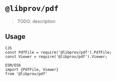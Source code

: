 # `@libprov/pdf`

> TODO: description

## Usage

```
CJS
const PdfFile = require('@libprov/pdf').PdfFile;
const Viewer = require('@libprov/pdf').Viewer;

ESM/ES6
import {PdfFile, Viewer}
from '@libprov/pdf'
```
